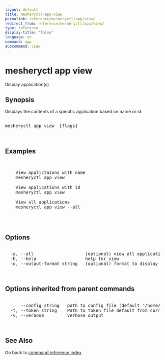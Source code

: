 ```yaml
---
layout: default
title: mesheryctl-app-view
permalink: reference/mesheryctl/app/view/
redirect_from: reference/mesheryctl/app/view/
type: reference
display-title: "false"
language: en
command: app
subcommand: view
---
```


# mesheryctl app view

Display application(s)

## Synopsis

Displays the contents of a specific application based on name or id

<pre class='codeblock-pre'>
<div class='codeblock'>
mesheryctl app view <application name> [flags]

</div>
</pre> 

## Examples

<pre class='codeblock-pre'>
<div class='codeblock'>

	View applictaions with name
	mesheryctl app view <app-name>

	View applications with id
	mesheryctl app view <app-id>

	View all applications
	mesheryctl app view --all
	

</div>
</pre> 

## Options

<pre class='codeblock-pre'>
<div class='codeblock'>
  -a, --all                    (optional) view all applications available
  -h, --help                   help for view
  -o, --output-format string   (optional) format to display in [json|yaml] (default "yaml")

</div>
</pre>

## Options inherited from parent commands

<pre class='codeblock-pre'>
<div class='codeblock'>
      --config string   path to config file (default "/home/admin-pc/.meshery/config.yaml")
  -t, --token string    Path to token file default from current context
  -v, --verbose         verbose output

</div>
</pre>

## See Also

Go back to [command reference index](/reference/mesheryctl/) 
